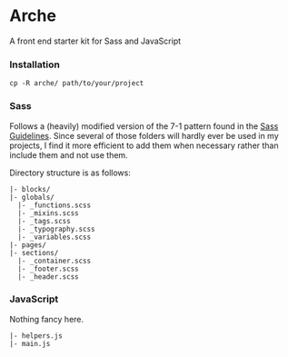 # Arche

A front end starter kit for Sass and JavaScript

### Installation

```
cp -R arche/ path/to/your/project
```

### Sass

Follows a (heavily) modified version of the 7-1 pattern found in the [Sass Guidelines](http://sass-guidelin.es/). Since several of those folders will hardly ever be used in my projects, I find it more efficient to add them when necessary rather than include them and not use them.

Directory structure is as follows:

```
|- blocks/
|- globals/
  |- _functions.scss
  |- _mixins.scss
  |- _tags.scss
  |- _typography.scss
  |- _variables.scss
|- pages/
|- sections/
  |- _container.scss
  |- _footer.scss
  |- _header.scss
```

### JavaScript

Nothing fancy here.

```
|- helpers.js
|- main.js
```
